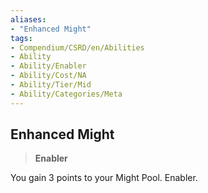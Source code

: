 ```yaml
---
aliases:
- "Enhanced Might"
tags:
- Compendium/CSRD/en/Abilities
- Ability
- Ability/Enabler
- Ability/Cost/NA
- Ability/Tier/Mid
- Ability/Categories/Meta
---
```


  
## Enhanced Might  
>**Enabler**
  
You gain 3 points to your Might Pool. Enabler.
